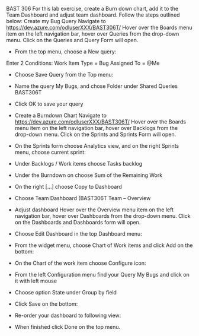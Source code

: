 
BAST 306 
For this lab exercise, create a Burn down chart, add it to the Team Dashboard and adjust team dashboard. Follow the steps outlined below:
Create my Bug Query
Navigate to https://dev.azure.com/odluserXXX/BAST306T/
Hover over the Boards menu item on the left navigation bar, hover over Queries from the drop-down menu. Click on the Queries and Query Form will open.




* From the top menu, choose a New query:




Enter 2 Conditions:
Work Item Type = Bug
Assigned To = @Me



* Choose Save Query from the Top menu:


* Name the query My Bugs, and chose Folder under Shared Queries BAST306T

* Click OK to save your query



* Create a Burndown Chart
Navigate to https://dev.azure.com/odluserXXX/BAST306T/
Hover over the Boards menu item on the left navigation bar, hover over Backlogs from the drop-down menu. Click on the Sprints and Sprints Form will open.


* On the Sprints form choose Analytics view, and on the right Sprints menu, choose current sprint:


* Under Backlogs / Work items choose Tasks backlog


* Under the Burndown on choose Sum of the Remaining Work


* On the right […] choose Copy to Dashboard

* Choose Team Dashboard (BAST306T Team – Overview

* Adjust dashboard
Hover over the Overview menu item on the left navigation bar, hover over Dashboards from the drop-down menu. Click on the Dashboards and Dashboards form will open.


* Choose Edit Dashboard in the top Dashboard menu:

* From the widget menu, choose Chart of Work items and click Add on the bottom:

* On the Chart of the work item choose Configure icon:

* From the left Configuration menu find your Query My Bugs and click on it with left mouse

* Choose option State under Group by field 

* Click Save on the bottom:

* Re-order your dashboard to following view:


* When finished click Done on the top menu.
